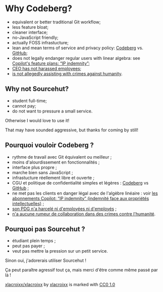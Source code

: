 # Why Codeberg?

- equivalent or better traditional Git workflow;
- less feature bloat;
- cleaner interface;
- no-JavaScript friendly;
- actually FOSS infrastucture;
- lean and mean terms of service and privacy policy:
    [Codeberg][tosdr-codeberg] vs. [GitHub][tosdr-github];
- does not legally endanger regular users with linear algebra:
    see [Copilot's feature plans: “IP indemnity”][copilot-features];
- [CEO has not harassed employees][harass];
- [is not allegedly assisting with crimes against humanity][crime].

## Why not Sourcehut?

- student full-time;
- cannot pay;
- do not want to pressure a small service.

Otherwise I would love to use it!

That may have sounded aggressive, but thanks for coming by still!

## Pourquoi vouloir Codeberg ?

- rythme de travail avec Git équivalent ou meilleur ;
- moins d'alourdissement en fonctionnalités ;
- interface plus propre ;
- marche bien sans JavaScript ;
- infrastucture réellement libre et ouverte ;
- CGU et politique de confidentialité simples et légères :
    [Codeberg][tosdr-codeberg] vs [GitHub][tosdr-github] ;
- ne met pas les clients en danger légal avec de l'algèbre linéaire :
    voir [les abonnements Copilot: “IP indemnity”
    (indemnité face aux propriétés intellectuelles)][copilot-features] ;
- [son PDG n'a harcelé ni d'employées ni d'employés][harass] ;
- [n'a aucune rumeur de collaboration dans des crimes contre l'humanité][crime].

## Pourquoi pas Sourcehut ?

- étudiant plein temps ;
- peut pas payer ;
- veut pas mettre la pression sur un petit service.

Sinon oui, j'adorerais utiliser Sourcehut !

Ça peut paraître agressif tout ça, mais merci d'être comme même passé par là !

[xlacroixx/xlacroixx] by [xlacroixx] is marked with [CC0 1.0][cc0]

[cc0]: https://creativecommons.org/publicdomain/zero/1.0
[copilot-features]: https://github.com/features/copilot
[crime]: https://en.wikipedia.org/wiki/GitHub#ICE_contract
[harass]: https://en.wikipedia.org/wiki/GitHub#Harassment_allegations
[tosdr-codeberg]: https://tosdr.org/en/service/3370
[tosdr-github]: https://tosdr.org/en/service/297
[xlacroixx]: https://github.com/xlacroixx
[xlacroixx/xlacroixx]: https://github.com/xlacroixx/xlacroixx
